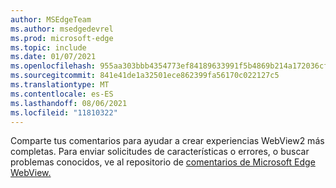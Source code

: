 ```yaml
---
author: MSEdgeTeam
ms.author: msedgedevrel
ms.prod: microsoft-edge
ms.topic: include
ms.date: 01/07/2021
ms.openlocfilehash: 955aa303bbb4354773ef84189633991f5b4869b214a172036cf7ef3da75426b3
ms.sourcegitcommit: 841e41de1a32501ece862399fa56170c022127c5
ms.translationtype: MT
ms.contentlocale: es-ES
ms.lasthandoff: 08/06/2021
ms.locfileid: "11810322"
---
```

Comparte tus comentarios para ayudar a crear experiencias WebView2 más completas.  Para enviar solicitudes de características o errores, o buscar problemas conocidos, ve al repositorio de [comentarios de Microsoft Edge WebView.][GithubMicrosoftedgeWebviewfeedback]  

<!-- links -->  

[GithubMicrosoftedgeWebviewfeedback]: https://github.com/MicrosoftEdge/WebViewFeedback "Comentarios de WebView: MicrosoftEdge/WebViewComentarios | GitHub"  
